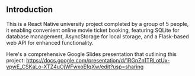 ## Introduction

This is a React Native university project completed by a group of 5 people, it enabling convenient online movie ticket booking, featuring SQLite for database management, AsyncStorage for local storage, and a Flask-based web API for enhanced functionality.

Here's a comprehensive Google Slides presentation that outlining this project: https://docs.google.com/presentation/d/1RGnZn1TRLotUx-ypwE_CSKaLo-XTZ4uOjWFwxoEfqXw/edit?usp=sharing
